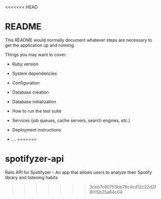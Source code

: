 <<<<<<< HEAD
# README

This README would normally document whatever steps are necessary to get the
application up and running.

Things you may want to cover:

* Ruby version

* System dependencies

* Configuration

* Database creation

* Database initialization

* How to run the test suite

* Services (job queues, cache servers, search engines, etc.)

* Deployment instructions

* ...
=======
# spotifyzer-api
Rails API for Spotifyzer - An app that allows users to analyze their Spotify library and listening habits
>>>>>>> 3ceb7c80753bb79c4cd12c22d2f8015b25a84c04
